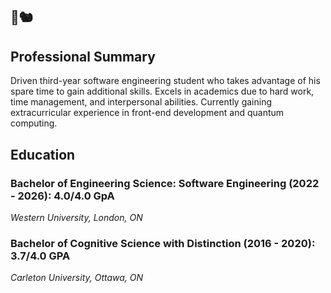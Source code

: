 
## 🌼🐿️

## Professional Summary
Driven third-year software engineering student who takes advantage of his spare time to gain
additional skills. Excels in academics due to hard work, time management, and interpersonal abilities.
Currently gaining extracurricular experience in front-end development and quantum computing.
## Education
### Bachelor of Engineering Science: Software Engineering (2022 - 2026): 4.0/4.0 GpA
*Western University, London, ON*

### Bachelor of Cognitive Science with Distinction (2016 - 2020): 3.7/4.0 GPA
*Carleton University, Ottawa, ON*
